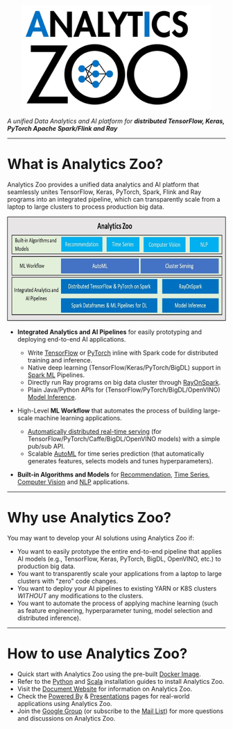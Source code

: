 <div align="center">
   <p align="center"> <img src="https://github.com/analytics-zoo/analytics-zoo.github.io/blob/master/img/logo.jpg" height=240px； weight=320px；"><br></p>
</div>
      
_A unified Data Analytics and AI platform for **distributed TensorFlow, Keras, PyTorch Apache Spark/Flink and Ray**_

---

# <font size="6"> What is Analytics Zoo? </font>

Analytics Zoo provides a unified data analytics and AI platform that seamlessly unites TensorFlow, Keras, PyTorch, Spark, Flink and Ray programs into an integrated pipeline, which can transparently scale from a laptop to large clusters to process production big data.

<div align="center">
   <p align="center"> <img src="docs/docs/Image/blockdiagram.jpg" height=240px； weight=718px；"><br></p>
</div>


- **Integrated Analytics and AI Pipelines** for easily prototyping and deploying end-to-end AI applications. 
  - Write [TensorFlow](https://analytics-zoo.github.io/master/#ProgrammingGuide/tensorflow/#tfpark-api) or [PyTorch](https://analytics-zoo.github.io/master/#ProgrammingGuide/pytorch/) inline with Spark code for distributed training and inference.
  - Native deep learning (TensorFlow/Keras/PyTorch/BigDL) support in [Spark ML](https://analytics-zoo.github.io/master/#ProgrammingGuide/nnframes) Pipelines.
  - Directly run Ray programs on big data cluster through [RayOnSpark](https://analytics-zoo.github.io/master/#ProgrammingGuide/rayonspark/). 
  - Plain Java/Python APIs for (TensorFlow/PyTorch/BigDL/OpenVINO) [Model Inference](https://analytics-zoo.github.io/master/#ProgrammingGuide/inference). 

- High-Level **ML Workflow** that automates the process of building large-scale machine learning applications.
  - [Automatically distributed real-time serving](https://analytics-zoo.github.io/master/#ClusterServingGuide/ProgrammingGuide) (for TensorFlow/PyTorch/Caffe/BigDL/OpenVINO models) with a simple pub/sub API. 
  - Scalable [AutoML](https://github.com/intel-analytics/analytics-zoo/blob/automl/pyzoo/zoo/automl/README.md) for time series prediction (that automatically generates features, selects models and tunes hyperparameters).

- **Built-in Algorithms and Models** for [Recommendation](https://analytics-zoo.github.io/master/#APIGuide/Models/recommendation/), [Time Series](https://analytics-zoo.github.io/master/#APIGuide/Models/anomaly-detection/), [Computer Vision](https://analytics-zoo.github.io/master/#APIGuide/Models/object-detection/) and [NLP](https://analytics-zoo.github.io/master/#APIGuide/Models/seq2seq/) applications.

---

# <font size="6">Why use Analytics Zoo? </font>

You may want to develop your AI solutions using Analytics Zoo if:
- You want to easily prototype the entire end-to-end pipeline that applies AI models (e.g., TensorFlow, Keras, PyTorch, BigDL, OpenVINO, etc.) to production big data.
- You want to transparently scale your applications from a laptop to large clusters with "zero" code changes.
- You want to deploy your AI pipelines to existing YARN or K8S clusters *WITHOUT* any modifications to the clusters.
- You want to automate the process of applying machine learning (such as feature engineering, hyperparameter tuning, model selection and distributed inference). 


---

# <font size="6">How to use Analytics Zoo? </font>

- Quick start with Analytics Zoo using the pre-built [Docker Image](https://analytics-zoo.github.io/master/#DockerUserGuide/index).
- Refer to the [Python](https://analytics-zoo.github.io/master/#PythonUserGuide/install/) and [Scala](https://analytics-zoo.github.io/master/#ScalaUserGuide/install/) installation guides to install Analytics Zoo.
- Visit the [Document Website](https://analytics-zoo.github.io/) for information on Analytics Zoo.
- Check the [Powered By](https://analytics-zoo.github.io/master/#powered-by/) & [Presentations](https://analytics-zoo.github.io/master/#presentations/) pages for real-world applications using Analytics Zoo.
- Join the [Google Group](https://groups.google.com/forum/#!forum/bigdl-user-group) (or subscribe to the [Mail List](mailto:bigdl-user-group+subscribe@googlegroups.com)) for more questions and discussions on Analytics Zoo.
